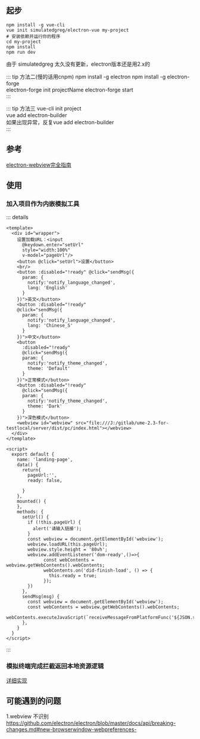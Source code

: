 ## 起步

```
npm install -g vue-cli
vue init simulatedgreg/electron-vue my-project
# 安装依赖并运行你的程序
cd my-project
npm install
npm run dev
```
由于 simulatedgreg 太久没有更新，electron版本还是用2.x的    
   
::: tip 方法二(慢的话用cnpm)
npm install -g electron
npm install -g electron-forge       
electron-forge init projectName 
electron-forge start   
::: 
  
::: tip 方法三
vue-cli init project    
vue add electron-builder         
如果出现异常，反复vue add electron-builder    
::: 

## 参考
[electron-webview完全指南](http://www.ayqy.net/blog/electron-webview%E5%AE%8C%E5%85%A8%E6%8C%87%E5%8D%97/)  
## 使用 
### 加入项目作为内嵌模拟工具     
::: details   
```
<template>
  <div id="wrapper">
    设置加载URL：<input
      @keydown.enter="setUrl"
      style="width:100%"
      v-model="pageUrl"/>
    <button @click="setUrl">设置</button>
    <br/>
    <button :disabled="!ready" @click="sendMsg({
      param: {
        notify:'notify_language_changed',
        lang: 'English'
      }
    })">英文</button>
    <button :disabled="!ready"
    @click="sendMsg({
      param: {
        notify:'notify_language_changed',
        lang: 'Chinese_S'
      }
    })">中文</button>
    <button
      :disabled="!ready"
      @click="sendMsg({
      param: {
        notify:'notify_theme_changed',
        theme: 'Default'
      }
    })">正常模式</button>
    <button :disabled="!ready"
      @click="sendMsg({
      param: {
        notify:'notify_theme_changed',
        theme: 'Dark'
      }
    })">深色模式</button>
    <webview id="webview" src="file:///J:/gitlab/ume-2.3-for-testlocal/server/dist/pc/index.html"></webview>
  </div>
</template>

<script>
  export default {
    name: 'landing-page',
    data() {
      return{
        pageUrl:'',
        ready: false,

      }
    },
    mounted() {
    },
    methods: {
      setUrl() {
        if (!this.pageUrl) {
          alert('请输入链接');
        }
        const webview = document.getElementById('webview');
        webview.loadURL(this.pageUrl);
        webview.style.height = '80vh';
        webview.addEventListener('dom-ready',()=>{
              const webContents = webview.getWebContents().webContents;
              webContents.on('did-finish-load', () => {
                this.ready = true;
              });
        })
      },
      sendMsg(msg) {
        const webview = document.getElementById('webview');
        const webContents = webview.getWebContents().webContents;
        webContents.executeJavaScript(`receiveMessageFromPlatformFunc('${JSON.stringify(msg)}')`);
      },
    }
  }
</script>
```
::: 
### 模拟终端完成拦截返回本地资源逻辑    
[详细实现](https://github.com/nibilin33/vue-solution/blob/master/src/background.js)   

## 可能遇到的问题
1.webview 不识别        
https://github.com/electron/electron/blob/master/docs/api/breaking-changes.md#new-browserwindow-webpreferences-     
